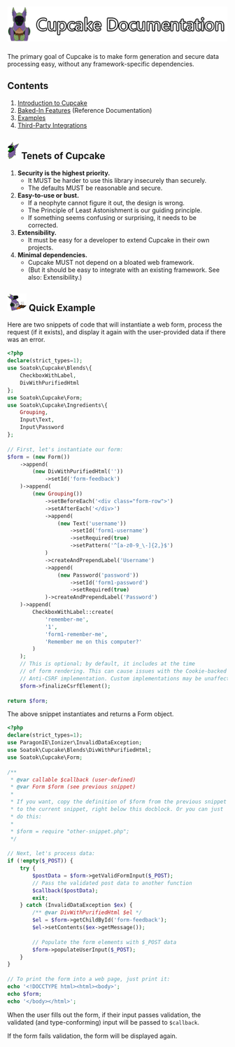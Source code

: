 # ![Cupcake - Documentation](headers/documentation.png)

The primary goal of Cupcake is to make form generation and
secure data processing easy, without any framework-specific
dependencies.

## Contents

1. [Introduction to Cupcake](01-Intro.md)
1. [Baked-In Features](Baked-In) (Reference Documentation)
1. [Examples](Examples)
1. [Third-Party Integrations](Integrations)

## ![(Neophyte Delighted)](Neophyte/Happy-40px.png) Tenets of Cupcake

1. **Security is the highest priority.**
   * It MUST be harder to use this library insecurely than securely.
   * The defaults MUST be reasonable and secure.
1. **Easy-to-use or bust.**
   * If a neophyte cannot figure it out, the design is wrong.
   * The Principle of Least Astonishment is our guiding principle.
   * If something seems confusing or surprising, it needs to be corrected.
1. **Extensibility.**
   * It must be easy for a developer to extend Cupcake in their own projects.
1. **Minimal dependencies.**
   * Cupcake MUST not depend on a bloated web framework.
   * (But it should be easy to integrate with an existing framework. See also:
     Extensibility.)

## ![(Neophyte Cooking)](Neophyte/Cooking-40px.png) Quick Example

Here are two snippets of code that will instantiate a web form,
process the request (if it exists), and display it again with
the user-provided data if there was an error.

```php
<?php
declare(strict_types=1);
use Soatok\Cupcake\Blends\{
    CheckboxWithLabel,
    DivWithPurifiedHtml
};
use Soatok\Cupcake\Form;
use Soatok\Cupcake\Ingredients\{
    Grouping,
    Input\Text,
    Input\Password
};

// First, let's instantiate our form:
$form = (new Form())
    ->append(
        (new DivWithPurifiedHtml(''))
            ->setId('form-feedback')
    )->append(
        (new Grouping())
            ->setBeforeEach('<div class="form-row">')
            ->setAfterEach('</div>')
            ->append(
                (new Text('username'))
                    ->setId('form1-username')
                    ->setRequired(true)
                    ->setPattern('^[a-z0-9_\-]{2,}$')
            )
            ->createAndPrependLabel('Username')
            ->append(
                (new Password('password'))
                    ->setId('form1-password')
                    ->setRequired(true)
            )->createAndPrependLabel('Password')
    )->append(
        CheckboxWithLabel::create(
            'remember-me',
            '1',
            'form1-remember-me',
            'Remember me on this computer?'
        )
    );
    // This is optional; by default, it includes at the time
    // of form rendering. This can cause issues with the Cookie-backed
    // Anti-CSRF implementation. Custom implementations may be unaffected.
    $form->finalizeCsrfElement();

return $form;
```

The above snippet instantiates and returns a Form object.

```php
<?php
declare(strict_types=1);
use ParagonIE\Ionizer\InvalidDataException;
use Soatok\Cupcake\Blends\DivWithPurifiedHtml;
use Soatok\Cupcake\Form;

/**
 * @var callable $callback (user-defined)
 * @var Form $form (see previous snippet)
 * 
 * If you want, copy the definition of $form from the previous snippet
 * to the current snippet, right below this docblock. Or you can just
 * do this:
 *
 * $form = require "other-snippet.php";
 */

// Next, let's process data:
if (!empty($_POST)) {
    try {
        $postData = $form->getValidFormInput($_POST);
        // Pass the validated post data to another function
        $callback($postData);
        exit;
    } catch (InvalidDataException $ex) {
        /** @var DivWithPurifiedHtml $el */
        $el = $form->getChildById('form-feedback');
        $el->setContents($ex->getMessage());
        
        // Populate the form elements with $_POST data      
        $form->populateUserInput($_POST);
    }
}

// To print the form into a web page, just print it:
echo '<!DOCCTYPE html><html><body>';
echo $form;
echo '</body></html>';
```

When the user fills out the form, if their input passes validation,
the validated (and type-conforming) input will be passed to `$callback`.

If the form fails validation, the form will be displayed again.

